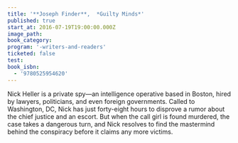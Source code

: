```yaml
---
title: '**Joseph Finder**,  *Guilty Minds*'
published: true
start_at: 2016-07-19T19:00:00.000Z
image_path:
book_category:
program: '-writers-and-readers'
ticketed: false
test:
book_isbn:
  - '9780525954620'
---
```



Nick Heller is a private spy—an intelligence operative based in Boston, hired by lawyers, politicians, and even foreign governments. Called to Washington, DC, Nick has just forty-eight hours to disprove a rumor about the chief justice and an escort. But when the call girl is found murdered, the case takes a dangerous turn, and Nick resolves to find the mastermind behind the conspiracy before it claims any more victims.